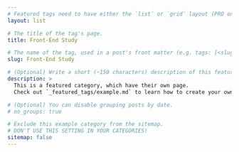 ```yaml
---
# Featured tags need to have either the `list` or `grid` layout (PRO only).
layout: list

# The title of the tag's page.
title: Front-End Study

# The name of the tag, used in a post's front matter (e.g. tags: [<slug>]).
slug: Front-End Study

# (Optional) Write a short (~150 characters) description of this featured tag.
description: >
  This is a featured category, which have their own page.
  Check out `_featured_tags/example.md` to learn how to create your own.

# (Optional) You can disable grouping posts by date.
# no_groups: true

# Exclude this example category from the sitemap.
# DON'T USE THIS SETTING IN YOUR CATEGORIES!
sitemap: false
---
```

